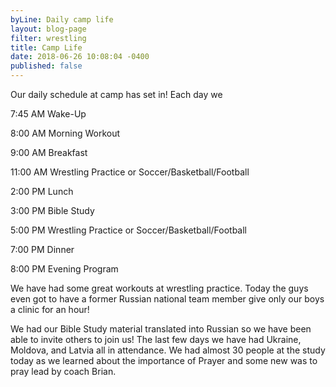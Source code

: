 ```yaml
---
byLine: Daily camp life
layout: blog-page
filter: wrestling
title: Camp Life
date: 2018-06-26 10:08:04 -0400
published: false
---
```

Our daily schedule at camp has set in! Each day we

7:45 AM Wake-Up

8:00 AM Morning Workout

9:00 AM Breakfast

11:00 AM Wrestling Practice or Soccer/Basketball/Football

2:00 PM Lunch

3:00 PM Bible Study

5:00 PM Wrestling Practice or Soccer/Basketball/Football

7:00 PM Dinner

8:00 PM Evening Program

We have had some great workouts at wrestling practice. Today the guys even got to have a former Russian national team member give only our boys a clinic for an hour!

We had our Bible Study material translated into Russian so we have been able to invite others to join us! The last few days we have had Ukraine, Moldova, and Latvia all in attendance. We had almost 30 people at the study today as we learned about the importance of Prayer and some new was to pray lead by coach Brian.